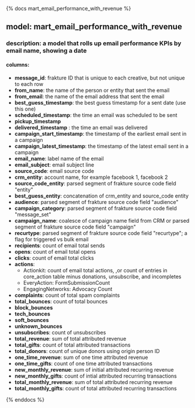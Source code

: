 {% docs mart_email_performance_with_revenue %}

## model: mart_email_performance_with_revenue
### description: a model that rolls up email performance KPIs by email name, showing a date
#### columns:
  - **message_id**: frakture ID that is unique to each creative, but not unique to each row
  - **from_name**: the name of the person or entity that sent the email
  - **from_email**: the name of the email address that sent the email
  - **best_guess_timestamp**: the best guess timestamp for a sent date (use this one)        
  - **scheduled_timestamp**: the time an email was scheduled to be sent
  - **pickup_timestamp**
  - **delivered_timestamp** : the time an email was delivered
  - **campaign_start_timestamp**: the timestamp of the earliest email sent in a campaign      
  - **campaign_latest_timestamp**: the timestamp of the latest email sent in a campaign
  - **email_name**: label name of the email
  - **email_subject**: email subject line
  - **source_code**: email source code       
  - **crm_entity**: account name, for example facebook 1, facebook 2
  - **source_code_entity**: parsed segment of frakture source code field "entity"
  - **best_guess_entity**: concatenation of crm_entity and source_code entity
  - **audience**: parsed segment of frakture source code field "audience"
  - **campaign_category**: parsed segment of frakture source code field "message_set"
  - **campaign_name**: coalesce of campaign name field from CRM or parsed segment of frakture source code field "campaign"
  - **recurtype**: parsed segment of frakture source code field "recurtype"; a flag for triggered vs bulk email
  - **recipients**: count of email total sends        
  - **opens**: count of email total opens
  - **clicks**: count of email total clicks
  - **actions**:
      - Actionkit: count of email total actions, ,or count of entries in core_action table minus donations, unsubscribe, and incompletes
      - EveryAction: FormSubmissionCount 
      - EngagingNetworks: Advocacy Count
  - **complaints**: count of total spam complaints
  - **total_bounces**: count of total bounces        
  - **block_bounces**
  - **tech_bounces**
  - **soft_bounces**
  - **unknown_bounces**
  - **unsubscribes**: count of unsubscribes
  - **total_revenue**: sum of total attributed revenue
  - **total_gifts**: count of total attributed transactions
  - **total_donors**: count of unique donors using origin person ID    
  - **one_time_revenue**: sum of one time attributed revenue
  - **one_time_gifts**: count of one time attributed transactions
  - **new_monthly_revenue**: sum of initial attributed recurring revenue
  - **new_monthly_gifts**: count of intial attributed recurring transactions
  - **total_monthly_revenue**: sum of total attributed recurring revenue
  - **total_monthly_gifts**: count of total attributed recurring transactions

{% enddocs %}
